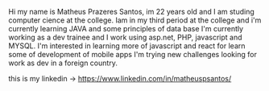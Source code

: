 Hi my name is Matheus Prazeres Santos, im 22 years old and I am studing computer cience at the college. Iam in my third period at the college and i'm currently learning JAVA and some principles of data base
I'm currently working as a dev trainee and I work using asp.net, PHP, javascript and MYSQL. I'm interested in learning more of javascript and react for learn some of development of mobile apps
I'm trying new challenges looking for work as dev in a foreign country.

this is my linkedin -> https://www.linkedin.com/in/matheuspsantos/

